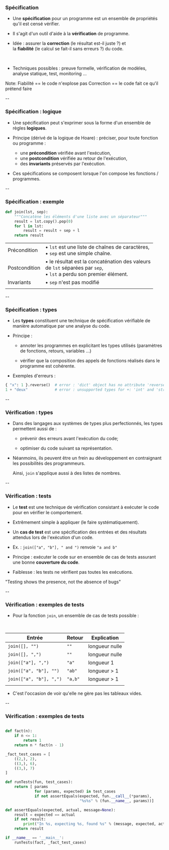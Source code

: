 ### Spécification

- Une **spécification** pour un programme est un ensemble de
  propriétés qu'il est censé vérifier.

- Il s'agit d'un outil d'aide à la **vérification** de programme.

- Idée : assurer la **correction** (le résultat est-il juste ?) et \
  la **fiabilité** (le calcul se fait-il sans erreurs ?) du code.

<br/>

- Techniques possibles&nbsp;: preuve formelle, vérification de
  modèles, analyse statique, test, monitoring ...

Note:
Fiabilité == le code n'explose pas
Correction == le code fait ce qu'il prétend faire

--

### Spécification : logique

- Une spécification peut s'exprimer sous la forme d'un ensemble de
  règles **logiques**.

- Principe (dérivé de la logique de Hoare)&nbsp;: préciser, pour toute
  fonction ou programme&nbsp;:

    - une **précondition** vérifiée avant l'exécution,
    - une **postcondition** vérifiée au retour de l'exécution,
    - des **invariants** préservés par l'exécution.

- Ces spécifications se composent lorsque l'on compose les fonctions /
  programmes.

--

### Spécification : exemple

```python
def join(lst, sep):
    """Concatène les éléments d'une liste avec un séparateur"""
    result = lst.copy().pop(0)
    for l in lst:
        result = result + sep + l
    return result
```

|||
|-|-|
| Précondition  | &bullet; `lst` est une liste de chaînes de caractères, <br/> &bullet; `sep` est une simple chaîne. |
| Postcondition | &bullet; le résultat est la concaténation des valeurs <br/> de `lst` séparées par `sep`, <br/> &bullet; `lst` a perdu son premier élément. |
| Invariants    | &bullet; `sep` n'est pas modifié |
|||


--

### Spécification : types

- Les **types** constituent une technique de spécification vérifiable
  de manière automatique par une analyse du code.

- Principe&nbsp;:

  - annoter les programmes en explicitant les types
    utilisés (paramètres de fonctions, retours, variables ...)

  - vérifier que la composition des appels de fonctions réalisés dans
    le programme est cohérente.

- Exemples d'erreurs&nbsp;:

```python
{ "x": 1 }.reverse()  # error : 'dict' object has no attribute 'reverse'
1 + "deux"            # error : unsupported types for +: 'int' and 'str'

```


--

### Vérification : types

- Dans des langages aux systèmes de types plus perfectionnés, les
  types permettent aussi de :

    - prévenir des erreurs avant l'exécution du code;

    - optimiser du code suivant sa représentation.

- Néanmoins, ils peuvent être un frein au développement en
  contraignant les possibilités des programmeurs.

    Ainsi, `join` s'applique aussi à des listes de nombres.


--

### Vérification : tests

- Le **test** est une technique de vérification consistant à exécuter
  le code pour en vérifier le comportement.

- Extrêmement simple à appliquer (le faire systématiquement).

- Un **cas de test** est une spécification des entrées et des
  résultats attendus lors de l'exécution d'un code.

- Ex.&nbsp;: `join(["a", "b"], " and ")` renvoie `"a and b"`

- Principe&nbsp;: exécuter le code sur en ensemble de cas de tests
  assurant une bonne **couverture du code**.

- Faiblesse&nbsp;: les tests ne vérifient pas toutes les exécutions.

"Testing shows the presence, not the absence of bugs"

--

### Vérification : exemples de tests

- Pour la fonction `join`, un ensemble de cas de tests possible&nbsp;:

<br/>

| Entrée | Retour | Explication
|-|-|-|
|`join([], "")` | `""` | longueur nulle |
|`join([], ",")` | `""` | longueur nulle |
|`join(["a"], ",")` | `"a"` | longueur 1 |
|`join(["a", "b"], "")` | `"ab"` | longueur > 1 |
|`join(["a", "b"], ",")` | `"a,b"` | longueur > 1 |
|||

- C'est l'occasion de voir qu'elle ne gère pas les tableaux vides.

--

### Vérification : exemples de tests

```python

def fact(n):
    if n <= 1:
        return 1
    return n * fact(n - 1)

_fact_test_cases = [
    ((2,), 2),
    ((3,), 6),
    ((3,), 7)
]

def runTests(fun, test_cases):
    return [ params
             for (params, expected) in test_cases
             if not assertEquals(expected, fun.__call__(*params),
                                 "%s%s" % (fun.__name__, params))]

def assertEquals(expected, actual, message=None):
    result = expected == actual
    if not result:
        print("In %s, expecting %s, found %s" % (message, expected, actual))
    return result

if __name__ == '__main__':
    runTests(fact, _fact_test_cases)

```